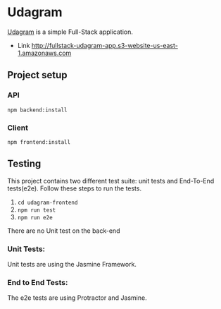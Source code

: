 # Udagram

[Udagram](http://fullstack-udagram-app.s3-website-us-east-1.amazonaws.com) is a simple Full-Stack application.

- Link
  http://fullstack-udagram-app.s3-website-us-east-1.amazonaws.com

## Project setup

### API

```
npm backend:install
```

### Client

```
npm frontend:install
```

## Testing

This project contains two different test suite: unit tests and End-To-End tests(e2e). Follow these steps to run the tests.

1. `cd udagram-frontend`
1. `npm run test`
1. `npm run e2e`

There are no Unit test on the back-end

### Unit Tests:

Unit tests are using the Jasmine Framework.

### End to End Tests:

The e2e tests are using Protractor and Jasmine.
